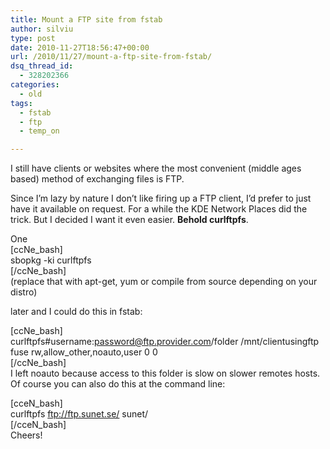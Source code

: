 ```yaml
---
title: Mount a FTP site from fstab
author: silviu
type: post
date: 2010-11-27T18:56:47+00:00
url: /2010/11/27/mount-a-ftp-site-from-fstab/
dsq_thread_id:
  - 328202366
categories:
  - old
tags:
  - fstab
  - ftp
  - temp_on

---
```

I still have clients or websites where the most convenient (middle ages based) method of exchanging files is FTP.

Since I&#8217;m lazy by nature I don&#8217;t like firing up a FTP client, I&#8217;d prefer to just have it available on request. For a while the KDE Network Places did the trick. But I decided I want it even easier. **Behold curlftpfs**.

One  
[ccNe_bash]  
sbopkg -ki curlftpfs  
[/ccNe_bash]  
(replace that with apt-get, yum or compile from source depending on your distro)

later and I could do this in fstab:

[ccNe_bash]  
curlftpfs#username:password@ftp.provider.com/folder /mnt/clientusingftp fuse rw,allow_other,noauto,user 0 0  
[/ccNe_bash]  
I left noauto because access to this folder is slow on slower remotes hosts. Of course you can also do this at the command line:

[cceN_bash]  
curlftpfs ftp://ftp.sunet.se/ sunet/  
[/cceN_bash]  
Cheers!